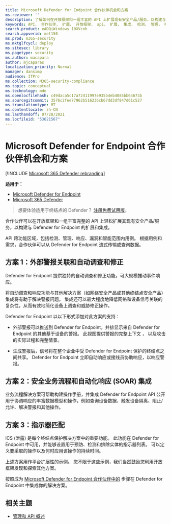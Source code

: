 ```yaml
---
title: Microsoft Defender for Endpoint 合作伙伴机会和方案
ms.reviewer: ''
description: 了解如何在开放框架和一组丰富的 API 上扩展现有安全产品/服务，以构建与 Microsoft Defender for Endpoint 的扩展和集成
keywords: API， 合作伙伴， 扩展， 开放框架， api， 扩展， 集成， 检测， 管理， 响应， 漏洞， 智能
search.product: eADQiWindows 10XVcnh
search.appverid: met150
ms.prod: m365-security
ms.mktglfcycl: deploy
ms.sitesec: library
ms.pagetype: security
ms.author: macapara
author: mjcaparas
localization_priority: Normal
manager: dansimp
audience: ITPro
ms.collection: M365-security-compliance
ms.topic: conceptual
ms.technology: mde
ms.openlocfilehash: c49daca5c17a72411997e935b4eb4085bb64673b
ms.sourcegitcommit: 3576c2fee77962b516236cb67dd3df847d61c527
ms.translationtype: MT
ms.contentlocale: zh-CN
ms.lasthandoff: 07/28/2021
ms.locfileid: "53621567"
---
```

# <a name="microsoft-defender-for-endpoint-partner-opportunities-and-scenarios"></a>Microsoft Defender for Endpoint 合作伙伴机会和方案

[!INCLUDE [Microsoft 365 Defender rebranding](../../includes/microsoft-defender.md)]

**适用于：**
- [Microsoft Defender for Endpoint](https://go.microsoft.com/fwlink/p/?linkid=2154037)
- [Microsoft 365 Defender](https://go.microsoft.com/fwlink/?linkid=2118804)


> 想要体验适用于终结点的 Defender？ [注册免费试用版](https://www.microsoft.com/microsoft-365/windows/microsoft-defender-atp?ocid=docs-wdatp-exposedapis-abovefoldlink)。


合作伙伴可以在开放框架和一组丰富完整的 API 上轻松扩展其现有安全产品/服务，以构建与 Defender for Endpoint 的扩展和集成。 

API 跨功能区域，包括检测、管理、响应、漏洞和智能范围内用例。 根据用例和需求，合作伙伴可以从 Defender for Endpoint 流式传输或查询数据。 


## <a name="scenario-1-external-alert-correlation-and-automated-investigation-and-remediation"></a>方案 1：外部警报关联和自动调查和修正
Defender for Endpoint 提供独特的自动调查和修正功能，可大规模推动事件响应。 

将自动调查和响应功能与其他解决方案（如网络安全产品或其他终结点安全产品）集成将有助于解决警报问题。 集成还可以最大程度地降低网络和设备信号关联的复杂性，从而有效地简化设备上调查和威胁修正操作。

Defender for Endpoint 以以下形式添加对此方案的支持：

- 外部警报可以推送到 Defender for Endpoint，并排显示来自 Defender for Endpoint 的其他基于设备的警报。 此视图提供警报的完整上下文 ， 以及攻击的实际过程和完整情景。

- 生成警报后，信号将在整个企业中受 Defender for Endpoint 保护的终结点之间共享。 Defender for Endpoint 立即自动响应或接线员协助响应，以响应警报。

## <a name="scenario-2-security-orchestration-and-automation-response-soar-integration"></a>方案 2：安全业务流程和自动化响应 (SOAR) 集成
业务流程解决方案可帮助构建操作手册，并集成 Defender for Endpoint API 公开用于协调响应的丰富数据模型和操作，例如查询设备数据、触发设备隔离、阻止/允许、解决警报和其他操作。

## <a name="scenario-3-indicators-matching"></a>方案 3：指示器匹配 
ICS (泄露) 是每个终结点保护解决方案中的重要功能。 此功能在 Defender for Endpoint 中可用，并能够设置用于预防、检测和排除实体的指示器列表。 可以定义要采取的操作以及何时应用该操作的持续时间。

上述方案用作平台扩展性的示例。 您不限于这些示例，我们当然鼓励您利用开放框架发现和探索其他方案。

按照成为 [Microsoft Defender for Endpoint 合作伙伴中的](get-started-partner-integration.md) 步骤在 Defender for Endpoint 中集成你的解决方案。

## <a name="related-topic"></a>相关主题
- [管理和 API 概述](management-apis.md)
